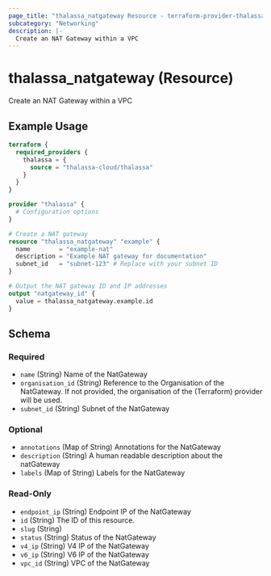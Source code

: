 ```yaml
---
page_title: "thalassa_natgateway Resource - terraform-provider-thalassa"
subcategory: "Networking"
description: |-
  Create an NAT Gateway within a VPC
---
```


# thalassa_natgateway (Resource)

Create an NAT Gateway within a VPC

## Example Usage

```terraform
terraform {
  required_providers {
    thalassa = {
      source = "thalassa-cloud/thalassa"
    }
  }
}

provider "thalassa" {
  # Configuration options
}

# Create a NAT gateway
resource "thalassa_natgateway" "example" {
  name        = "example-nat"
  description = "Example NAT gateway for documentation"
  subnet_id   = "subnet-123" # Replace with your subnet ID
}

# Output the NAT gateway ID and IP addresses
output "natgateway_id" {
  value = thalassa_natgateway.example.id
}
```
<!-- schema generated by tfplugindocs -->
## Schema

### Required

- `name` (String) Name of the NatGateway
- `organisation_id` (String) Reference to the Organisation of the NatGateway. If not provided, the organisation of the (Terraform) provider will be used.
- `subnet_id` (String) Subnet of the NatGateway

### Optional

- `annotations` (Map of String) Annotations for the NatGateway
- `description` (String) A human readable description about the natGateway
- `labels` (Map of String) Labels for the NatGateway

### Read-Only

- `endpoint_ip` (String) Endpoint IP of the NatGateway
- `id` (String) The ID of this resource.
- `slug` (String)
- `status` (String) Status of the NatGateway
- `v4_ip` (String) V4 IP of the NatGateway
- `v6_ip` (String) V6 IP of the NatGateway
- `vpc_id` (String) VPC of the NatGateway


